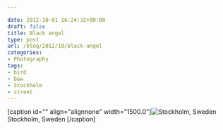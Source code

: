 ```yaml
---

date: 2012-10-01 16:24:32+00:00
draft: false
title: Black angel
type: post
url: /blog/2012/10/black-angel
categories:
- Photography
tags:
- bird
- b&w
- Stockholm
- street
---
```


[caption id="" align="alignnone" width="1500.0"]![ Stockholm, Sweden ](/images/2012-10-01-201210black-angel/20120922-R0011940.jpg)
 Stockholm, Sweden [/caption]
